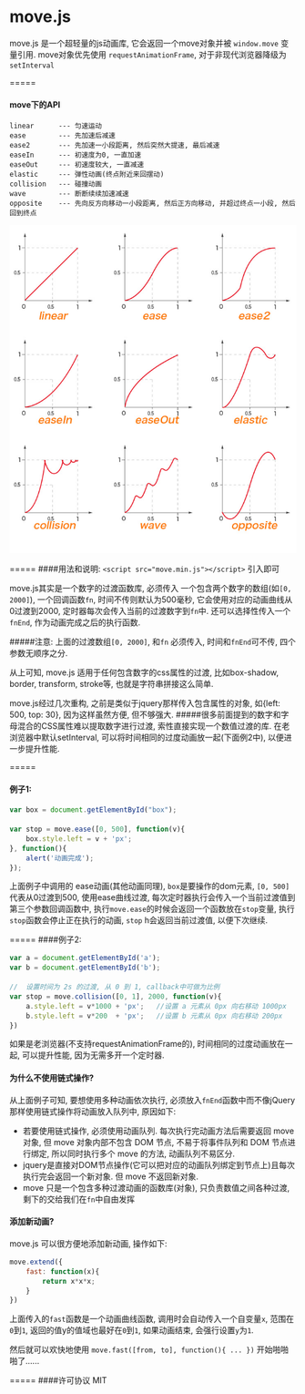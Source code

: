 # move.js

move.js 是一个超轻量的js动画库, 它会返回一个move对象并被 ```window.move``` 变量引用. move对象优先使用 ```requestAnimationFrame```, 对于非现代浏览器降级为```setInterval```

=====
#### move下的API
	linear		--- 匀速运动
	ease 		--- 先加速后减速
	ease2 		--- 先加速一小段距离, 然后突然大提速, 最后减速
	easeIn 		--- 初速度为0, 一直加速
	easeOut 	--- 初速度较大, 一直减速
	elastic 	--- 弹性动画(终点附近来回摆动)
	collision 	--- 碰撞动画
	wave 		--- 断断续续加速减速
	opposite 	--- 先向反方向移动一小段距离, 然后正方向移动, 并超过终点一小段, 然后回到终点

![curve](img/curve.jpg)

=====
####用法和说明:
```<script src="move.min.js"></script>``` 引入即可

 move.js其实是一个数字的过渡函数库, 必须传入 一个包含两个数字的数组(如```[0, 2000]```), 一个回调函数```fn```, 时间不传则默认为500毫秒, 它会使用对应的动画曲线从0过渡到2000, 定时器每次会传入当前的过渡数字到```fn```中.  还可以选择性传入一个```fnEnd```, 作为动画完成之后的执行函数.

#####注意: 上面的过渡数组```[0, 2000]```, 和```fn``` 必须传入, 时间和```fnEnd```可不传, 四个参数无顺序之分.

从上可知, move.js 适用于任何包含数字的css属性的过渡, 比如box-shadow, border, transform, stroke等, 也就是字符串拼接这么简单.

move.js经过几次重构, 之前是类似于jquery那样传入包含属性的对象, 如{left: 500, top: 30}, 因为这样虽然方便, 但不够强大. 
#####很多前面提到的数字和字母混合的CSS属性难以提取数字进行过渡, 索性直接实现一个数值过渡的库. 在老浏览器中默认setInterval, 可以将时间相同的过度动画放一起(下面例2中), 以便进一步提升性能.

=====
#### 例子1:
```javascript
var box = document.getElementById("box");

var stop = move.ease([0, 500], function(v){
	box.style.left = v + 'px';
}, function(){
	alert('动画完成');
});
```
上面例子中调用的 ease动画(其他动画同理), ```box```是要操作的dom元素, ```[0, 500]```代表从0过渡到500, 使用ease曲线过渡, 每次定时器执行会传入一个当前过渡值到第三个参数回调函数中, 执行```move.ease```的时候会返回一个函数放在```stop```变量, 执行```stop```函数会停止正在执行的动画, ```stop``` h会返回当前过渡值, 以便下次继续.

=====
####例子2:
```javascript
var a = document.getElementById('a');
var b = document.getElementById('b');

//	设置时间为 2s 的过渡, 从 0 到 1, callback中可做为比例
var stop = move.collision([0, 1], 2000, function(v){
	a.style.left = v*1000 + 'px';	//设置 a 元素从 0px 向右移动 1000px
	b.style.left = v*200  + 'px';	//设置 b 元素从 0px 向右移动 200px
})
```
如果是老浏览器(不支持requestAnimationFrame的), 时间相同的过度动画放在一起, 可以提升性能, 因为无需多开一个定时器.



#### 为什么不使用链式操作?
从上面例子可知, 要想使用多种动画依次执行, 必须放入```fnEnd```函数中而不像jQuery那样使用链式操作将动画放入队列中, 原因如下:

* 若要使用链式操作, 必须使用动画队列. 每次执行完动画方法后需要返回 move 对象, 但 move 对象内部不包含 DOM 节点, 不易于将事件队列和 DOM 节点进行绑定, 所以同时执行多个 move 的方法, 动画队列不易区分. 
* jquery是直接对DOM节点操作(它可以把对应的动画队列绑定到节点上)且每次执行完会返回一个新对象. 但 move 不返回新对象.
* move 只是一个包含多种过渡动画的函数库(对象), 只负责数值之间各种过渡, 剩下的交给我们在```fn```中自由发挥

#### 添加新动画?
move.js 可以很方便地添加新动画, 操作如下:
```javascript
move.extend({
	fast: function(x){
		return x*x*x;
	}
})
```
上面传入的```fast```函数是一个动画曲线函数, 调用时会自动传入一个自变量```x```, 范围在```0```到```1```, 返回的值y的值域也最好在```0```到```1```, 如果动画结束, 会强行设置```y```为```1```.

然后就可以欢快地使用 ```move.fast([from, to], function(){ ... })``` 开始啪啪啪了......

=====
####许可协议
MIT








